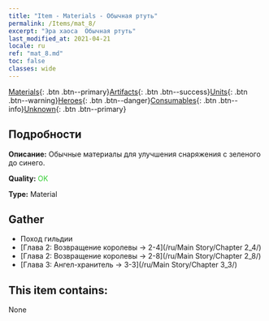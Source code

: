 ```yaml
---
title: "Item - Materials - Обычная ртуть"
permalink: /Items/mat_8/
excerpt: "Эра хаоса  Обычная ртуть"
last_modified_at: 2021-04-21
locale: ru
ref: "mat_8.md"
toc: false
classes: wide
---
```

 [Materials](/ru/Items/){: .btn .btn--primary}[Artifacts](/ru/Items/Artifacts/){: .btn .btn--success}[Units](/ru/Items/Units/){: .btn .btn--warning}[Heroes](/ru/Items/Heroes/){: .btn .btn--danger}[Consumables](/ru/Items/Consumables/){: .btn .btn--info}[Unknown](/ru/Items/Unknown/){: .btn .btn--primary}

## Подробности
 **Описание:** Обычные материалы для улучшения снаряжения c зеленого до синего.

 **Quality:** <span style="color: #32CD32">OK</span>

 **Type:** Material

## Gather

*    Поход гильдии 
*    [Глава 2: Возвращение королевы -> 2-4](/ru/Main Story/Chapter 2_4/) 
*    [Глава 2: Возвращение королевы -> 2-8](/ru/Main Story/Chapter 2_8/) 
*    [Глава 3: Ангел-хранитель -> 3-3](/ru/Main Story/Chapter 3_3/) 

## This item contains:

  None

